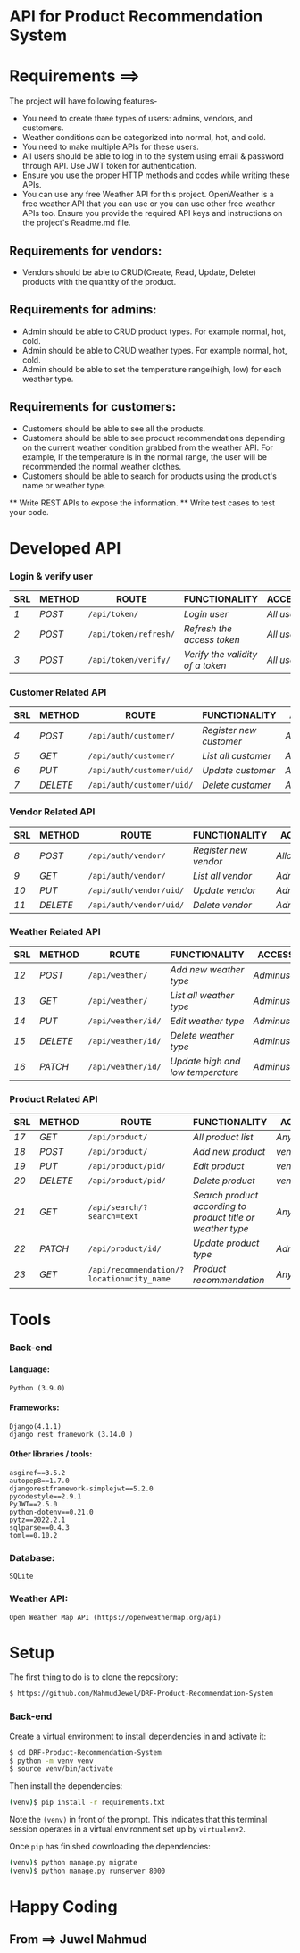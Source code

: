 ﻿# API for Product Recommendation System
# Requirements ==> 
The project will have following features-
* You need to create three types of users: admins, vendors, and customers.
* Weather conditions can be categorized into normal, hot, and cold.
* You need to make multiple APIs for these users.
* All users should be able to log in to the system using email & password through API. Use JWT token for authentication.
* Ensure you use the proper HTTP methods and codes while writing these APIs.
* You can use any free Weather API for this project. OpenWeather is a free weather API that you can use or you can use other free weather APIs too. Ensure you provide the required API keys and instructions on the project's Readme.md file.

## Requirements for vendors:
* Vendors should be able to CRUD(Create, Read, Update, Delete) products with the quantity of the product.

## Requirements for admins:
* Admin should be able to CRUD product types. For example normal, hot, cold.
* Admin should be able to CRUD weather types. For example normal, hot, cold.
* Admin should be able to set the temperature range(high, low) for each weather type.

## Requirements for customers:
* Customers should be able to see all the products.
* Customers should be able to see product recommendations depending on the current weather condition grabbed from the weather API. For example, If the temperature is in the normal range, the user will be recommended the normal weather clothes.
* Customers should be able to search for products using the product's name or weather type.

** Write REST APIs to expose the information.
** Write test cases to test your code.


# Developed API
### Login & verify user
| SRL | METHOD | ROUTE | FUNCTIONALITY |ACCESS|
| ------- | ------- | ----- | ------------- | ------------- |
| *1* | *POST* | ```/api/token/``` | _Login user_| _All users_|
| *2* | *POST* | ```/api/token/refresh/``` | _Refresh the access token_|_All users_|
| *3* | *POST* | ```/api/token/verify/``` | _Verify the validity of a token_|_All users_|

### Customer Related API 
| SRL | METHOD | ROUTE | FUNCTIONALITY |ACCESS|
| ------- | ------- | ----- | ------------- | ------------- |
| *4* | *POST* | ```/api/auth/customer/``` | _Register new customer_|_Allow any_|
| *5* | *GET* | ```/api/auth/customer/``` | _List all customer_|_Adminuser_|
| *6* | *PUT* | ```/api/auth/customer/uid/``` | _Update customer_|_Adminuser_|
| *7* | *DELETE* | ```/api/auth/customer/uid/``` | _Delete customer_|_Adminuser_|

### Vendor Related API 
| SRL | METHOD | ROUTE | FUNCTIONALITY |ACCESS|
| ------- | ------- | ----- | ------------- | ------------- |
| *8* | *POST* | ```/api/auth/vendor/``` | _Register new vendor_|_Allow any_|
| *9* | *GET* | ```/api/auth/vendor/``` | _List all vendor_|_Adminuser_|
| *10* | *PUT* | ```/api/auth/vendor/uid/``` | _Update vendor_|_Adminuser_|
| *11* | *DELETE* | ```/api/auth/vendor/uid/``` | _Delete vendor_|_Adminuser_|

### Weather Related API 
| SRL | METHOD | ROUTE | FUNCTIONALITY |ACCESS|
| ------- | ------- | ----- | ------------- | ------------- |
| *12* | *POST* | ```/api/weather/``` | _Add new weather type_|_Adminuser_|
| *13* | *GET* | ```/api/weather/``` | _List all weather type_|_Adminuser_|
| *14* | *PUT* | ```/api/weather/id/``` | _Edit weather type_|_Adminuser_|
| *15* | *DELETE* | ```/api/weather/id/``` | _Delete weather type_|_Adminuser_|
| *16* | *PATCH* | ```/api/weather/id/``` | _Update high and low temperature_|_Adminuser_|

### Product Related API 
| SRL | METHOD | ROUTE | FUNCTIONALITY |ACCESS|
| ------- | ------- | ----- | ------------- | ------------- |
| *17* | *GET* | ```/api/product/``` | _All product list_|_Any user_|
| *18* | *POST* | ```/api/product/``` | _Add new product_|_vendor_|
| *19* | *PUT* | ```/api/product/pid/``` | _Edit product_|_vendor_|
| *20* | *DELETE* | ```/api/product/pid/``` | _Delete  product_|_vendor_|
| *21* | *GET* | ```/api/search/?search=text``` | _Search product according to product title or weather type_|_Any user_|
| *22* | *PATCH* | ```/api/product/id/``` | _Update product type_|_Adminuser_|
| *23* | *GET* | ```/api/recommendation/?location=city_name``` | _Product recommendation_|_Any one_|


# Tools
### Back-end
#### Language:
	Python (3.9.0)

#### Frameworks:
	Django(4.1.1)
	django rest framework (3.14.0 )
	
#### Other libraries / tools:
	asgiref==3.5.2
	autopep8==1.7.0
	djangorestframework-simplejwt==5.2.0
	pycodestyle==2.9.1
	PyJWT==2.5.0
	python-dotenv==0.21.0
	pytz==2022.2.1
	sqlparse==0.4.3
	toml==0.10.2
	
### Database:
	SQLite

### Weather API:
	Open Weather Map API (https://openweathermap.org/api)

# Setup
The first thing to do is to clone the repository:
```sh
$ https://github.com/MahmudJewel/DRF-Product-Recommendation-System
```
### Back-end
Create a virtual environment to install dependencies in and activate it:
```sh
$ cd DRF-Product-Recommendation-System
$ python -m venv venv
$ source venv/bin/activate
```
Then install the dependencies:
```sh
(venv)$ pip install -r requirements.txt
```
Note the `(venv)` in front of the prompt. This indicates that this terminal
session operates in a virtual environment set up by `virtualenv2`.

Once `pip` has finished downloading the dependencies:
```sh
(venv)$ python manage.py migrate
(venv)$ python manage.py runserver 8000
```

# Happy Coding
## From ==> Juwel Mahmud


